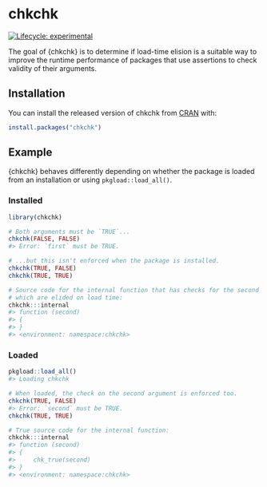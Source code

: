 
<!-- README.md is generated from README.Rmd. Please edit that file -->

# chkchk

<!-- badges: start -->

[![Lifecycle:
experimental](https://img.shields.io/badge/lifecycle-experimental-orange.svg)](https://www.tidyverse.org/lifecycle/#experimental)
<!-- badges: end -->

The goal of {chkchk} is to determine if load-time elision is a suitable
way to improve the runtime performance of packages that use assertions
to check validity of their arguments.

## Installation

You can install the released version of chkchk from
[CRAN](https://CRAN.R-project.org) with:

``` r
install.packages("chkchk")
```

## Example

{chkchk} behaves differently depending on whether the package is loaded
from an installation or using `pkgload::load_all()`.

### Installed

``` r
library(chkchk)

# Both arguments must be `TRUE`...
chkchk(FALSE, FALSE)
#> Error: `first` must be TRUE.

# ...but this isn't enforced when the package is installed.
chkchk(TRUE, FALSE)
chkchk(TRUE, TRUE)

# Source code for the internal function that has checks for the second argument
# which are elided on load time:
chkchk:::internal
#> function (second) 
#> {
#> }
#> <environment: namespace:chkchk>
```

### Loaded

``` r
pkgload::load_all()
#> Loading chkchk

# When loaded, the check on the second argument is enforced too.
chkchk(TRUE, FALSE)
#> Error: `second` must be TRUE.
chkchk(TRUE, TRUE)

# True source code for the internal function:
chkchk:::internal
#> function (second) 
#> {
#>     chk_true(second)
#> }
#> <environment: namespace:chkchk>
```
